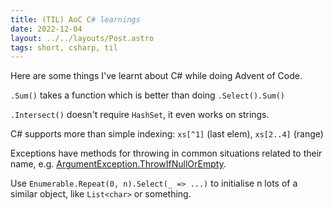 ```yaml
---
title: (TIL) AoC C# learnings
date: 2022-12-04
layout: ../../layouts/Post.astro
tags: short, csharp, til
---
```


Here are some things I've learnt about C# while doing Advent of Code.

`.Sum()` takes a function which is better than doing `.Select().Sum()`

`.Intersect()` doesn't require `HashSet`, it even works on strings.

C# supports more than simple indexing: `xs[^1]` (last elem), `xs[2..4]` (range)

Exceptions have methods for throwing in common situations related to their name, e.g. [ArgumentException.ThrowIfNullOrEmpty](https://learn.microsoft.com/en-us/dotnet/api/system.argumentexception.throwifnullorempty?view=net-7.0).

Use `Enumerable.Repeat(0, n).Select(_ => ...)` to initialise n lots of a similar object, like `List<char>` or something.
